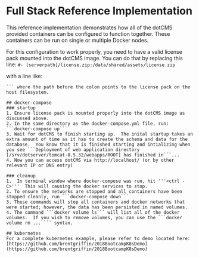 # Full Stack Reference Implementation

This reference implementation demonstrates how all of the dotCMS provided containers can be configured to function together.  These containers can be run on single or multiple Docker nodes.

For this configuration to work properly, you need to have a valid license pack mounted into the dotCMS image.  You can do that by replacing this line: 
```#- [serverpath]/license.zip:/data/shared/assets/license.zip```

with a line like:
```- ./license.zip:/data/shared/assets/license.zip
``` where the path before the colon points to the license pack on the host filesystem.

## docker-compose
### startup
1. Ensure license pack is mounted properly into the dotCMS image as discussed above.
2. In the same directory as the docker-compose.yml file, run:
```docker-compose up```  
3. Wait for dotCMS to finish starting up.  The inital startup takes an extra amount of time as it has to create the schema and data for the database.  You know that it is finished starting and intializing when you see ```Deployment of web application directory [/srv/dotserver/tomcat-8.5.32/webapps/ROOT] has finished in```...
4. Now you can access dotCMS via http://localhost/ (or by other relevant IP or DNS entry)

### cleanup
1.  In terminal window where docker-compose was run, hit '''<ctrl - C>'''  This will causing the docker services to stop. 
2. To ensure the networks are stopped and all containers have been stopped cleanly, run ```docker-compose down```
3. These commands will stop all containers and docker networks that were started; however, the data has been persisted in named volumes.
4. The command ```docker volume ls``` will list all of the docker volumes.  If you wish to remove volumes, you can use the ```docker volume rm ... ``` syntax.

## kubernetes
For a complete kubernetes example, please refer to demo located here:  [https://github.com/brentgriffin/2018BootcampK8sDemo](https://github.com/brentgriffin/2018BootcampK8sDemo)

